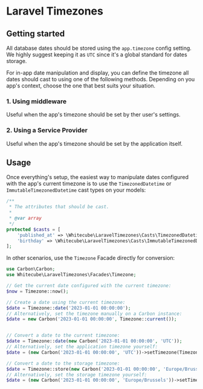 # Laravel Timezones

## Getting started

All database dates should be stored using the `app.timezone` config setting. We highly suggest keeping it as `UTC` since it's a global standard for dates storage.

For in-app date manipulation and display, you can define the timezone all dates should cast to using one of the following methods. Depending on you app's context, choose the one that best suits your situation.

### 1. Using middleware

Useful when the app's timezone should be set by ther user's settings.

### 2. Using a Service Provider

Useful when the app's timezone should be set by the application itself.

## Usage

Once everything's setup, the easiest way to manipulate dates configured with the app's current timezone is to use the `TimezonedDatetime` or `ImmutableTimezonedDatetime` cast types on your models:

```php
/**
 * The attributes that should be cast.
 *
 * @var array
 */
protected $casts = [
    'published_at' => \Whitecube\LaravelTimezones\Casts\TimezonedDatetime::class,
    'birthday' => \Whitecube\LaravelTimezones\Casts\ImmutableTimezonedDatetime::class . ':Y-m-d',
];
```

In other scenarios, use the `Timezone` Facade directly for conversion:

```php
use Carbon\Carbon;
use Whitecube\LaravelTimezones\Facades\Timezone;

// Get the current date configured with the current timezone:
$now = Timezone::now();

// Create a date using the current timezone:
$date = Timezone::date('2023-01-01 00:00:00');
// Alternatively, set the timezone manually on a Carbon instance:
$date = new Carbon('2023-01-01 00:00:00', Timezone::current());


// Convert a date to the current timezone:
$date = Timezone::date(new Carbon('2023-01-01 00:00:00', 'UTC'));
// Alternatively, set the application timezone yourself:
$date = (new Carbon('2023-01-01 00:00:00', 'UTC'))->setTimezone(Timezone::current());

// Convert a date to the storage timezone:
$date = Timezone::store(new Carbon('2023-01-01 00:00:00', 'Europe/Brussels'));
// Alternatively, set the storage timezone yourself:
$date = (new Carbon('2023-01-01 00:00:00', 'Europe/Brussels'))->setTimezone(Timezone::storage());
```
